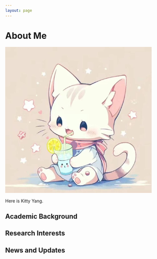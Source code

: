 ```yaml
---
layout: page
---
```


# About Me

<img src="./Fig1.jpg" style="zoom:50%;" />

Here is Kitty Yang.





## Academic Background

## Research Interests

## News and Updates

